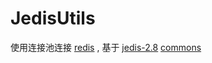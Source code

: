 ﻿# JedisUtils

使用连接池连接 [redis](redis.io) ,
基于 [jedis-2.8](https://github.com/dachuanz/jedis)
[commons](http://commons.apache.org/proper/commons-pool/api-2.4.1/index.html)
